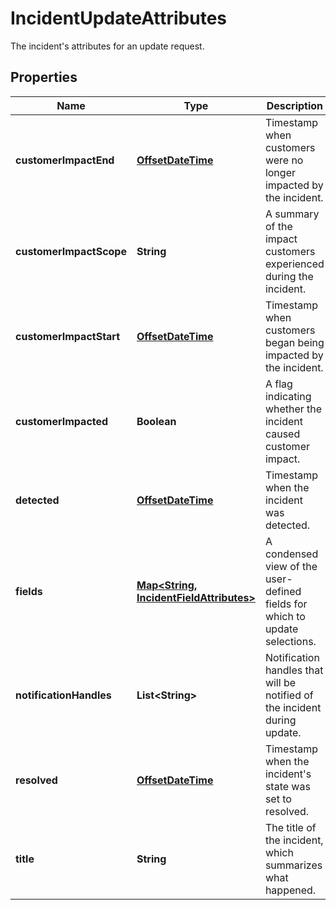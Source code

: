 

# IncidentUpdateAttributes

The incident's attributes for an update request.
## Properties

Name | Type | Description | Notes
------------ | ------------- | ------------- | -------------
**customerImpactEnd** | [**OffsetDateTime**](OffsetDateTime.md) | Timestamp when customers were no longer impacted by the incident. |  [optional]
**customerImpactScope** | **String** | A summary of the impact customers experienced during the incident. |  [optional]
**customerImpactStart** | [**OffsetDateTime**](OffsetDateTime.md) | Timestamp when customers began being impacted by the incident. |  [optional]
**customerImpacted** | **Boolean** | A flag indicating whether the incident caused customer impact. |  [optional]
**detected** | [**OffsetDateTime**](OffsetDateTime.md) | Timestamp when the incident was detected. |  [optional]
**fields** | [**Map&lt;String, IncidentFieldAttributes&gt;**](IncidentFieldAttributes.md) | A condensed view of the user-defined fields for which to update selections. |  [optional]
**notificationHandles** | **List&lt;String&gt;** | Notification handles that will be notified of the incident during update. |  [optional]
**resolved** | [**OffsetDateTime**](OffsetDateTime.md) | Timestamp when the incident&#39;s state was set to resolved. |  [optional]
**title** | **String** | The title of the incident, which summarizes what happened. |  [optional]



